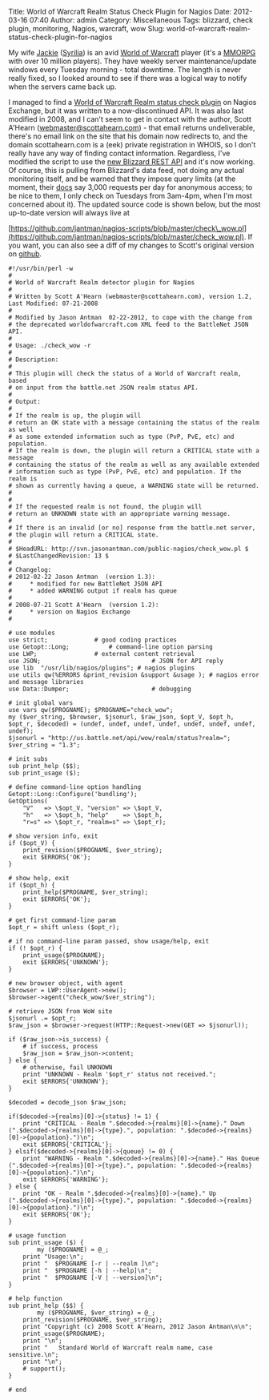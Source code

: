 Title: World of Warcraft Realm Status Check Plugin for Nagios
Date: 2012-03-16 07:40
Author: admin
Category: Miscellaneous
Tags: blizzard, check plugin, monitoring, Nagios, warcraft, wow
Slug: world-of-warcraft-realm-status-check-plugin-for-nagios

My wife [Jackie](http://www.jackieantman.com/)
([Syrilia](http://us.battle.net/wow/en/character/Arthas/Syrilia/simple))
is an avid [World of
Warcraft](http://en.wikipedia.org/wiki/World_of_Warcraft) player (it's a
[MMORPG](http://en.wikipedia.org/wiki/Massively_multiplayer_online_role-playing_game)
with over 10 million players). They have weekly server
maintenance/update windows every Tuesday morning - total downtime. The
length is never really fixed, so I looked around to see if there was a
logical way to notify when the servers came back up.

I managed to find a [World of Warcraft Realm status check
plugin](http://exchange.nagios.org/directory/Plugins/Games/World-of-Warcraft-Realm-status/details)
on Nagios Exchange, but it was written to a now-discontinued API. It was
also last modified in 2008, and I can't seem to get in contact with the
author, Scott A'Hearn (webmaster@scottahearn.com) - that email returns
undeliverable, there's no email link on the site that his domain now
redirects to, and the domain scottahearn.com is a (eek) private
registration in WHOIS, so I don't really have any way of finding contact
information. Regardless, I've modified the script to use the [new
Blizzard REST API](http://blizzard.github.com/api-wow-docs/#id3381933)
and it's now working. Of course, this is pulling from Blizzard's data
feed, not doing any actual monitoring itself, and be warned that they
impose query limits (at the moment, their
[docs](http://blizzard.github.com/api-wow-docs/#id3379836) say 3,000
requests per day for anonymous access; to be nice to them, I only check
on Tuesdays from 3am-4pm, when I'm most concerned about it). The updated
source code is shown below, but the most up-to-date version will always
live at  

[https://github.com/jantman/nagios-scripts/blob/master/check\_wow.pl](https://github.com/jantman/nagios-scripts/blob/master/check_wow.pl).
If you want, you can also see a diff of my changes to Scott's original
version on
[github](https://github.com/jantman/nagios-scripts/commit/f84eede5256aa6621812e91f0b3b73e91f3b11e8#check_wow.pl).

~~~~{.perl}
#!/usr/bin/perl -w
#
# World of Warcraft Realm detector plugin for Nagios
#
# Written by Scott A'Hearn (webmaster@scottahearn.com), version 1.2, Last Modified: 07-21-2008
#
# Modified by Jason Antman  02-22-2012, to cope with the change from
# the deprecated worldofwarcraft.com XML feed to the BattleNet JSON API.
#
# Usage: ./check_wow -r 
#
# Description:
#
# This plugin will check the status of a World of Warcraft realm, based 
# on input from the battle.net JSON realm status API.
#
# Output:
#
# If the realm is up, the plugin will
# return an OK state with a message containing the status of the realm as well 
# as some extended information such as type (PvP, PvE, etc) and population.  
# If the realm is down, the plugin will return a CRITICAL state with a message
# containing the status of the realm as well as any available extended 
# information such as type (PvP, PvE, etc) and population. If the realm is
# shown as currently having a queue, a WARNING state will be returned.
#
#
# If the requested realm is not found, the plugin will
# return an UNKNOWN state with an appropriate warning message.
#
# If there is an invalid [or no] response from the battle.net server,
# the plugin will return a CRITICAL state.
#
# $HeadURL: http://svn.jasonantman.com/public-nagios/check_wow.pl $
# $LastChangedRevision: 13 $
#
# Changelog:
# 2012-02-22 Jason Antman  (version 1.3):
#     * modified for new BattleNet JSON API
#     * added WARNING output if realm has queue
#
# 2008-07-21 Scott A'Hearn  (version 1.2):
#     * version on Nagios Exchange
#

# use modules
use strict;             # good coding practices
use Getopt::Long;           # command-line option parsing
use LWP;                # external content retrieval
use JSON;                               # JSON for API reply
use lib  "/usr/lib/nagios/plugins"; # nagios plugins
use utils qw(%ERRORS &print_revision &support &usage ); # nagios error and message libraries
use Data::Dumper;                       # debugging

# init global vars
use vars qw($PROGNAME); $PROGNAME="check_wow";
my ($ver_string, $browser, $jsonurl, $raw_json, $opt_V, $opt_h, $opt_r, $decoded) = (undef, undef, undef, undef, undef, undef, undef, undef);
$jsonurl = "http://us.battle.net/api/wow/realm/status?realm=";
$ver_string = "1.3";

# init subs
sub print_help ($$);
sub print_usage ($);

# define command-line option handling
Getopt::Long::Configure('bundling');
GetOptions(
    "V"   => \$opt_V, "version" => \$opt_V,
    "h"   => \$opt_h, "help"    => \$opt_h,
    "r=s" => \$opt_r, "realm=s" => \$opt_r);

# show version info, exit
if ($opt_V) {
    print_revision($PROGNAME, $ver_string);
    exit $ERRORS{'OK'};
}

# show help, exit
if ($opt_h) {
    print_help($PROGNAME, $ver_string);
    exit $ERRORS{'OK'};
}

# get first command-line param
$opt_r = shift unless ($opt_r);

# if no command-line param passed, show usage/help, exit
if (! $opt_r) {
    print_usage($PROGNAME);
    exit $ERRORS{'UNKNOWN'};
}

# new browser object, with agent
$browser = LWP::UserAgent->new();
$browser->agent("check_wow/$ver_string");

# retrieve JSON from WoW site
$jsonurl .= $opt_r;
$raw_json = $browser->request(HTTP::Request->new(GET => $jsonurl));

if ($raw_json->is_success) {
    # if success, process
    $raw_json = $raw_json->content;
} else {
    # otherwise, fail UNKNOWN
    print "UNKNOWN - Realm '$opt_r' status not received.";
    exit $ERRORS{'UNKNOWN'};
}

$decoded = decode_json $raw_json;

if($decoded->{realms}[0]->{status} != 1) {
    print "CRITICAL - Realm ".$decoded->{realms}[0]->{name}." Down (".$decoded->{realms}[0]->{type}.", population: ".$decoded->{realms}[0]->{population}.")\n";
    exit $ERRORS{'CRITICAL'};
} elsif($decoded->{realms}[0]->{queue} != 0) {
    print "WARNING - Realm ".$decoded->{realms}[0]->{name}." Has Queue (".$decoded->{realms}[0]->{type}.", population: ".$decoded->{realms}[0]->{population}.")\n";
    exit $ERRORS{'WARNING'};
} else {
    print "OK - Realm ".$decoded->{realms}[0]->{name}." Up (".$decoded->{realms}[0]->{type}.", population: ".$decoded->{realms}[0]->{population}.")\n";
    exit $ERRORS{'OK'};
}

# usage function
sub print_usage ($) {
        my ($PROGNAME) = @_;
    print "Usage:\n";
    print "  $PROGNAME [-r | --realm ]\n";
    print "  $PROGNAME [-h | --help]\n";
    print "  $PROGNAME [-V | --version]\n";
}

# help function
sub print_help ($$) {
        my ($PROGNAME, $ver_string) = @_;
    print_revision($PROGNAME, $ver_string);
    print "Copyright (c) 2008 Scott A'Hearn, 2012 Jason Antman\n\n";
    print_usage($PROGNAME);
    print "\n";
    print "   Standard World of Warcraft realm name, case sensitive.\n";
    print "\n";
    # support();
}

# end
~~~~
